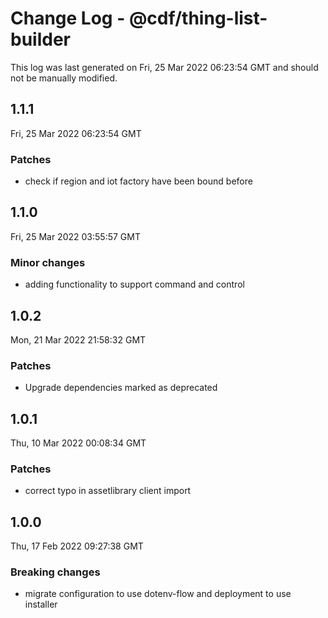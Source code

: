 # Change Log - @cdf/thing-list-builder

This log was last generated on Fri, 25 Mar 2022 06:23:54 GMT and should not be manually modified.

## 1.1.1
Fri, 25 Mar 2022 06:23:54 GMT

### Patches

- check if region and iot factory have been bound before

## 1.1.0
Fri, 25 Mar 2022 03:55:57 GMT

### Minor changes

- adding functionality to support command and control

## 1.0.2
Mon, 21 Mar 2022 21:58:32 GMT

### Patches

- Upgrade dependencies marked as deprecated

## 1.0.1
Thu, 10 Mar 2022 00:08:34 GMT

### Patches

- correct typo in assetlibrary client import

## 1.0.0
Thu, 17 Feb 2022 09:27:38 GMT

### Breaking changes

- migrate configuration to use dotenv-flow and deployment to use installer


